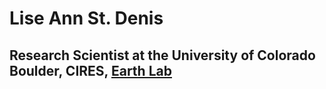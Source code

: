 # Lise Ann St. Denis
## Research Scientist at the University of Colorado Boulder, CIRES, **[Earth Lab](https://earthlab.colorado.edu/)**
